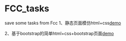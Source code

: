 # FCC_tasks
save some tasks from Fcc
1、静态页面模仿html+css[demo](https://lllorenzo.github.io/FCC_tasks/task2/simple_web/index.html)

2、基于bootstrap的简单html+css+bootstrap页面[demo](https://lllorenzo.github.io/FCC_tasks/task1/task1.html)
